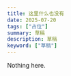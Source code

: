 ```yaml
---
title: 这里什么也没有
date: 2025-07-20
tags: ["占位"]
summary: 草稿
description: 草稿
keyword: ["草稿"]
---
```


Nothing here.